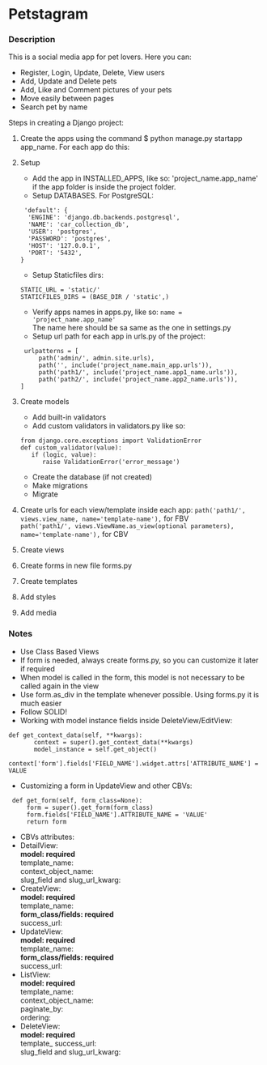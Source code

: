 # Petstagram

### Description
This is a social media app for pet lovers. Here you can:
- Register, Login, Update, Delete, View users
- Add, Update and Delete pets
- Add, Like and Comment pictures of your pets
- Move easily between pages
- Search pet by name


Steps in creating a Django project:
1. Create the apps using the command $ python manage.py startapp app_name. For each app do this:
2. Setup  
   * Add the app in INSTALLED_APPS, like so: 'project_name.app_name' if the app folder is inside the project folder.
   * Setup DATABASES. For PostgreSQL:  
   ```
    'default': {
     'ENGINE': 'django.db.backends.postgresql',
     'NAME': 'car_collection_db',
     'USER': 'postgres',
     'PASSWORD': 'postgres',
     'HOST': '127.0.0.1',
     'PORT': '5432',
   }
   ```
   * Setup Staticfiles dirs: 
   ```
   STATIC_URL = 'static/'
   STATICFILES_DIRS = (BASE_DIR / 'static',)
   ```
   * Verify apps names in apps.py, like so: 
   `name = 'project_name.app_name'`   
   The name here should be sa same as the one in settings.py
   * Setup url path for each app in urls.py of the project:
   ```
    urlpatterns = [
        path('admin/', admin.site.urls),
        path('', include('project_name.main_app.urls')),
        path('path1/', include('project_name.app1_name.urls')),
        path('path2/', include('project_name.app2_name.urls')),
   ]
   ```
   
3. Create models 
   * Add built-in validators
   * Add custom validators in validators.py like so:
   ```
   from django.core.exceptions import ValidationError   
   def custom_validator(value):   
      if (logic, value):
         raise ValidationError('error_message')
   ```
   * Create the database (if not created)
   * Make migrations
   * Migrate

4. Create urls for each view/template inside each app:
   `path('path1/', views.view_name, name='template-name'),` for FBV  
   `path('path1/', views.ViewName.as_view(optional parameters), name='template-name'),` for CBV
5. Create views
6. Create forms in new file forms.py
7. Create templates
8. Add styles
9. Add media

### Notes
* Use Class Based Views
* If form is needed, always create forms.py, so you can customize it later if required
* When model is called in the form, this model is not necessary to be called again in the view
* Use form.as_div in the template whenever possible. Using forms.py it is much easier
* Follow SOLID!
* Working with model instance fields inside DeleteView/EditView:
 ```    
def get_context_data(self, **kwargs):
        context = super().get_context_data(**kwargs)
        model_instance = self.get_object()
        context['form'].fields['FIELD_NAME'].widget.attrs['ATTRIBUTE_NAME'] = VALUE
```
* Customizing a form in UpdateView and other CBVs:
```    
 def get_form(self, form_class=None):
     form = super().get_form(form_class)
     form.fields['FIELD_NAME'].ATTRIBUTE_NAME = 'VALUE'
     return form
```
* CBVs attributes:
* DetailView:  
**model: required**   
template_name:   
context_object_name:   
slug_field and slug_url_kwarg:   
* CreateView:  
**model: required**  
template_name:  
**form_class/fields: required**  
success_url:
* UpdateView:  
**model: required**  
template_name:  
**form_class/fields: required**  
success_url:   
* ListView:  
**model: required**  
template_name:  
context_object_name:  
paginate_by:  
ordering:  
* DeleteView:  
**model: required**  
template_ 
success_url:  
slug_field and slug_url_kwarg:  

